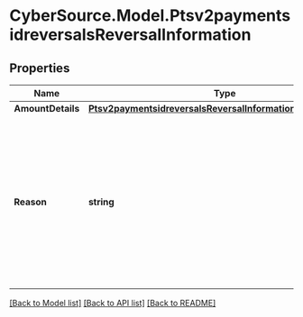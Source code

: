 # CyberSource.Model.Ptsv2paymentsidreversalsReversalInformation
## Properties

Name | Type | Description | Notes
------------ | ------------- | ------------- | -------------
**AmountDetails** | [**Ptsv2paymentsidreversalsReversalInformationAmountDetails**](Ptsv2paymentsidreversalsReversalInformationAmountDetails.md) |  | [optional] 
**Reason** | **string** | Reason for the authorization reversal. Possible value:   - 34: Suspected fraud  CyberSource ignores this field for processors that do not support this value.  | [optional] 

[[Back to Model list]](../README.md#documentation-for-models) [[Back to API list]](../README.md#documentation-for-api-endpoints) [[Back to README]](../README.md)

